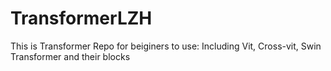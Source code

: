 # TransformerLZH
This is Transformer Repo for beiginers to use: Including Vit, Cross-vit, Swin Transformer and their blocks

